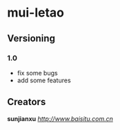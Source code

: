 # mui-letao
## Versioning
### 1.0
* fix some bugs
* add some features
## Creators
**sunjianxu**
*http://www.baisitu.com.cn*